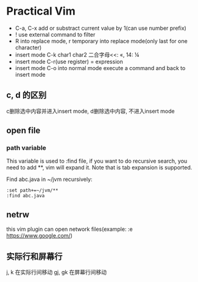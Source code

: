 # Practical Vim

* C-a, C-x add or substract current value by 1(can use number prefix)
* ! use external command to filter
* R into replace mode, r temporary into replace mode(only last for one character)
* insert mode C-k char1 char2 二合字母<<: «, 14: ¼
* insert mode C-r(use register) = expression
* insert mode C-o into normal mode execute a command and back to insert mode

## c, d 的区别

c删除选中内容并进入insert mode, d删除选中内容, 不进入insert mode

## open file

### path variable

This variable is used to :find file, if you want to do recursive search, you need to add **, vim will expand it. Note that is tab expansion is supported.

Find abc.java in ~/jvm recursively:

```vim
:set path+=~/jvm/**
:find abc.java
```

## netrw

this vim plugin can open network files(example: :e https://www.google.com/)

## 实际行和屏幕行

j, k 在实际行间移动
gj, gk 在屏幕行间移动
